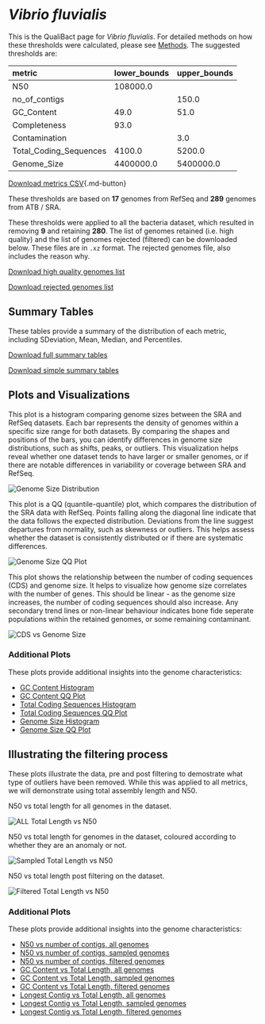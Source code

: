 # *Vibrio fluvialis*

This is the QualiBact page for *Vibrio fluvialis*. For detailed methods on how these thresholds were calculated, please see [Methods](../../methods.md).
The suggested thresholds are: 

| metric                 | lower_bounds   | upper_bounds   |
|:-----------------------|:---------------|:---------------|
| N50                    | 108000.0       |                |
| no_of_contigs          |                | 150.0          |
| GC_Content             | 49.0           | 51.0           |
| Completeness           | 93.0           |                |
| Contamination          |                | 3.0            |
| Total_Coding_Sequences | 4100.0         | 5200.0         |
| Genome_Size            | 4400000.0      | 5400000.0      |

[Download metrics CSV](Vibrio_fluvialis_metrics.csv){.md-button}


These thresholds are based on **17** genomes from RefSeq and **289** genomes from ATB / SRA.

These thresholds were applied to all the bacteria dataset, which resulted in removing **9** and retaining **280**.
The list of genomes retained (i.e. high quality) and the list of genomes rejected (filtered) can be downloaded below. These files are in `.xz` format. The rejected genomes file, also includes the reason why.

[Download high quality genomes list](Vibrio_fluvialis_high_quality_genomes.csv.xz)


[Download rejected genomes list](Vibrio_fluvialis_filtered_out_genomes.csv.xz)



## Summary Tables
These tables provide a summary of the distribution of each metric, including SDeviation, Mean, Median, and Percentiles.

[Download full summary tables](summary.csv)

[Download simple summary tables](selected_summary.csv)

## Plots and Visualizations

This plot is a histogram comparing genome sizes between the SRA and RefSeq datasets. Each bar represents the density of genomes within a specific size range for both datasets. By comparing the shapes and positions of the bars, you can identify differences in genome size distributions, such as shifts, peaks, or outliers. This visualization helps reveal whether one dataset tends to have larger or smaller genomes, or if there are notable differences in variability or coverage between SRA and RefSeq.

![Genome Size Distribution](Genome_Size_refseq_histogram_kde.png)

This plot is a QQ (quantile-quantile) plot, which compares the distribution of the SRA data with RefSeq. Points falling along the diagonal line indicate that the data follows the expected distribution. Deviations from the line suggest departures from normality, such as skewness or outliers. This helps assess whether the dataset is consistently distributed or if there are systematic differences.

![Genome Size QQ Plot](Genome_Size_refseq_qqplot.png)

This plot shows the relationship between the number of coding sequences (CDS) and genome size. It helps to visualize how genome size correlates with the number of genes. This should be linear - as the genome size increases, the number of coding sequences should also increase. Any secondary trend lines or non-linear behaviour indicates bone fide seperate populations within the retained genomes, or some remaining contaminant. 

![CDS vs Genome Size](Vibrio_fluvialis_CDS_vs_Genome_Size.png)

### Additional Plots

These plots provide additional insights into the genome characteristics:

- [GC Content Histogram](GC_Content_refseq_histogram_kde.png)
- [GC Content QQ Plot](GC_Content_refseq_qqplot.png)
- [Total Coding Sequences Histogram](Total_Coding_Sequences_refseq_histogram_kde.png)
- [Total Coding Sequences QQ Plot](Total_Coding_Sequences_refseq_qqplot.png)
- [Genome Size Histogram](Genome_Size_refseq_histogram_kde.png)
- [Genome Size QQ Plot](Genome_Size_refseq_qqplot.png)
## Illustrating the filtering process
These plots illustrate the data, pre and post filtering to demostrate what type of outliers have been removed. While this was applied to all metrics, we will demonstrate using total assembly length and N50.

N50 vs total length for all genomes in the dataset.

![ALL Total Length vs N50](Vibrio_fluvialis_all_total_length_N50.png)

N50 vs total length for genomes in the dataset, coloured according to whether they are an anomaly or not.

![Sampled Total Length vs N50](Vibrio_fluvialis_sample_total_length_N50.png)

N50 vs total length post filtering on the dataset.

![Filtered Total Length vs N50](Vibrio_fluvialis_filt_total_length_N50.png)

### Additional Plots

These plots provide additional insights into the genome characteristics:

- [N50 vs number of contigs, all genomes](Vibrio_fluvialis_all_N50_number.png)
- [N50 vs number of contigs, sampled genomes](Vibrio_fluvialis_sample_N50_number.png)
- [N50 vs number of contigs, filtered genomes](Vibrio_fluvialis_filt_N50_number.png)
- [GC Content vs Total Length, all genomes](Vibrio_fluvialis_all_total_length_GC_Content.png)
- [GC Content vs Total Length, sampled genomes](Vibrio_fluvialis_sample_total_length_GC_Content.png)
- [GC Content vs Total Length, filtered genomes](Vibrio_fluvialis_filt_total_length_GC_Content.png)
- [Longest Contig vs Total Length, all genomes](Vibrio_fluvialis_all_total_length_longest.png)
- [Longest Contig vs Total Length, sampled genomes](Vibrio_fluvialis_sample_total_length_longest.png)
- [Longest Contig vs Total Length, filtered genomes](Vibrio_fluvialis_filt_total_length_longest.png)
